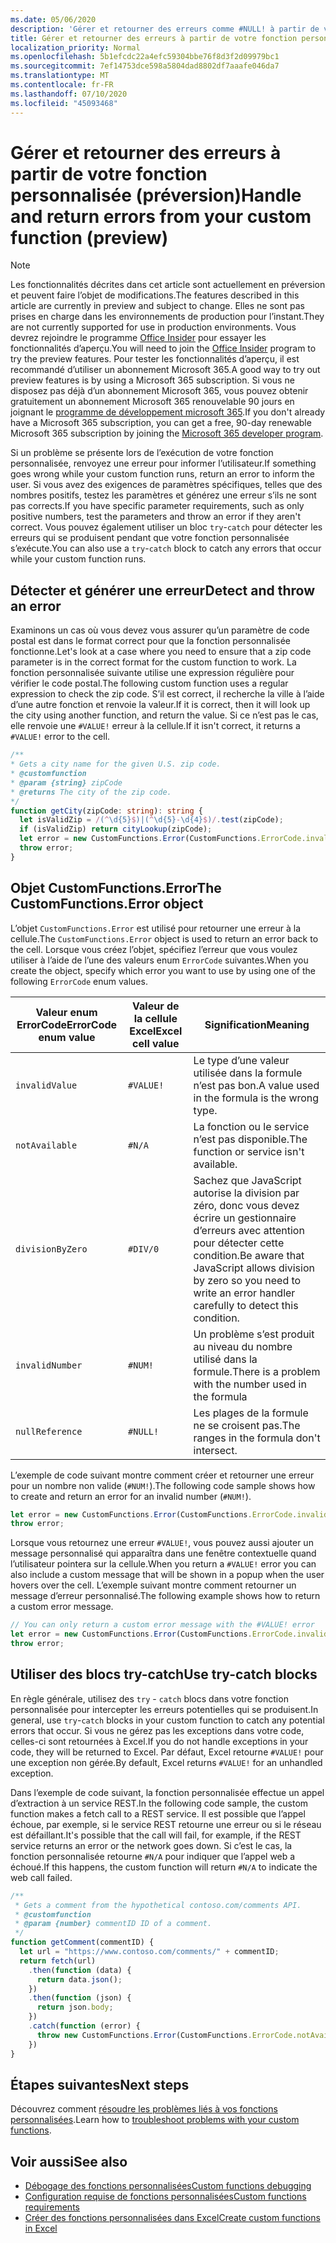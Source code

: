 ```yaml
---
ms.date: 05/06/2020
description: 'Gérer et retourner des erreurs comme #NULL! à partir de votre fonction personnalisée'
title: Gérer et retourner des erreurs à partir de votre fonction personnalisée (préversion)
localization_priority: Normal
ms.openlocfilehash: 5b1efcdc22a4efc59304bbe76f8d3f2d09979bc1
ms.sourcegitcommit: 7ef14753dce598a5804dad8802df7aaafe046da7
ms.translationtype: MT
ms.contentlocale: fr-FR
ms.lasthandoff: 07/10/2020
ms.locfileid: "45093468"
---
```

# <a name="handle-and-return-errors-from-your-custom-function-preview"></a><span data-ttu-id="8955c-104">Gérer et retourner des erreurs à partir de votre fonction personnalisée (préversion)</span><span class="sxs-lookup"><span data-stu-id="8955c-104">Handle and return errors from your custom function (preview)</span></span>

> [!NOTE]
> <span data-ttu-id="8955c-105">Les fonctionnalités décrites dans cet article sont actuellement en préversion et peuvent faire l’objet de modifications.</span><span class="sxs-lookup"><span data-stu-id="8955c-105">The features described in this article are currently in preview and subject to change.</span></span> <span data-ttu-id="8955c-106">Elles ne sont pas prises en charge dans les environnements de production pour l’instant.</span><span class="sxs-lookup"><span data-stu-id="8955c-106">They are not currently supported for use in production environments.</span></span> <span data-ttu-id="8955c-107">Vous devrez rejoindre le programme [Office Insider](https://insider.office.com/join) pour essayer les fonctionnalités d’aperçu.</span><span class="sxs-lookup"><span data-stu-id="8955c-107">You will need to join the [Office Insider](https://insider.office.com/join) program to try the preview features.</span></span>  <span data-ttu-id="8955c-108">Pour tester les fonctionnalités d’aperçu, il est recommandé d’utiliser un abonnement Microsoft 365.</span><span class="sxs-lookup"><span data-stu-id="8955c-108">A good way to try out preview features is by using a Microsoft 365 subscription.</span></span> <span data-ttu-id="8955c-109">Si vous ne disposez pas déjà d’un abonnement Microsoft 365, vous pouvez obtenir gratuitement un abonnement Microsoft 365 renouvelable 90 jours en joignant le [programme de développement microsoft 365](https://developer.microsoft.com/office/dev-program).</span><span class="sxs-lookup"><span data-stu-id="8955c-109">If you don't already have a Microsoft 365 subscription, you can get a free, 90-day renewable Microsoft 365 subscription by joining the [Microsoft 365 developer program](https://developer.microsoft.com/office/dev-program).</span></span>

<span data-ttu-id="8955c-110">Si un problème se présente lors de l’exécution de votre fonction personnalisée, renvoyez une erreur pour informer l’utilisateur.</span><span class="sxs-lookup"><span data-stu-id="8955c-110">If something goes wrong while your custom function runs, return an error to inform the user.</span></span> <span data-ttu-id="8955c-111">Si vous avez des exigences de paramètres spécifiques, telles que des nombres positifs, testez les paramètres et générez une erreur s’ils ne sont pas corrects.</span><span class="sxs-lookup"><span data-stu-id="8955c-111">If you have specific parameter requirements, such as only positive numbers, test the parameters and throw an error if they aren't correct.</span></span> <span data-ttu-id="8955c-112">Vous pouvez également utiliser un bloc `try`-`catch` pour détecter les erreurs qui se produisent pendant que votre fonction personnalisée s’exécute.</span><span class="sxs-lookup"><span data-stu-id="8955c-112">You can also use a `try`-`catch` block to catch any errors that occur while your custom function runs.</span></span>

## <a name="detect-and-throw-an-error"></a><span data-ttu-id="8955c-113">Détecter et générer une erreur</span><span class="sxs-lookup"><span data-stu-id="8955c-113">Detect and throw an error</span></span>

<span data-ttu-id="8955c-114">Examinons un cas où vous devez vous assurer qu’un paramètre de code postal est dans le format correct pour que la fonction personnalisée fonctionne.</span><span class="sxs-lookup"><span data-stu-id="8955c-114">Let's look at a case where you need to ensure that a zip code parameter is in the correct format for the custom function to work.</span></span> <span data-ttu-id="8955c-115">La fonction personnalisée suivante utilise une expression régulière pour vérifier le code postal.</span><span class="sxs-lookup"><span data-stu-id="8955c-115">The following custom function uses a regular expression to check the zip code.</span></span> <span data-ttu-id="8955c-116">S’il est correct, il recherche la ville à l’aide d’une autre fonction et renvoie la valeur.</span><span class="sxs-lookup"><span data-stu-id="8955c-116">If it is correct, then it will look up the city using another function, and return the value.</span></span> <span data-ttu-id="8955c-117">Si ce n’est pas le cas, elle renvoie une `#VALUE!` erreur à la cellule.</span><span class="sxs-lookup"><span data-stu-id="8955c-117">If it isn't correct, it returns a `#VALUE!` error to the cell.</span></span>

```typescript
/**
* Gets a city name for the given U.S. zip code.
* @customfunction
* @param {string} zipCode
* @returns The city of the zip code.
*/
function getCity(zipCode: string): string {
  let isValidZip = /(^\d{5}$)|(^\d{5}-\d{4}$)/.test(zipCode);
  if (isValidZip) return cityLookup(zipCode);
  let error = new CustomFunctions.Error(CustomFunctions.ErrorCode.invalidValue, "Please provide a valid U.S. zip code.");
  throw error;
}
```

## <a name="the-customfunctionserror-object"></a><span data-ttu-id="8955c-118">Objet CustomFunctions.Error</span><span class="sxs-lookup"><span data-stu-id="8955c-118">The CustomFunctions.Error object</span></span>

<span data-ttu-id="8955c-119">L’objet `CustomFunctions.Error` est utilisé pour retourner une erreur à la cellule.</span><span class="sxs-lookup"><span data-stu-id="8955c-119">The `CustomFunctions.Error` object is used to return an error back to the cell.</span></span> <span data-ttu-id="8955c-120">Lorsque vous créez l’objet, spécifiez l’erreur que vous voulez utiliser à l’aide de l’une des valeurs enum `ErrorCode` suivantes.</span><span class="sxs-lookup"><span data-stu-id="8955c-120">When you create the object, specify which error you want to use by using one of the following `ErrorCode` enum values.</span></span>


|<span data-ttu-id="8955c-121">Valeur enum ErrorCode</span><span class="sxs-lookup"><span data-stu-id="8955c-121">ErrorCode enum value</span></span>  |<span data-ttu-id="8955c-122">Valeur de la cellule Excel</span><span class="sxs-lookup"><span data-stu-id="8955c-122">Excel cell value</span></span>  |<span data-ttu-id="8955c-123">Signification</span><span class="sxs-lookup"><span data-stu-id="8955c-123">Meaning</span></span>  |
|---------------|---------|---------|
|`invalidValue`   | `#VALUE!` | <span data-ttu-id="8955c-124">Le type d’une valeur utilisée dans la formule n’est pas bon.</span><span class="sxs-lookup"><span data-stu-id="8955c-124">A value used in the formula is the wrong type.</span></span> |
|`notAvailable`   | `#N/A`    | <span data-ttu-id="8955c-125">La fonction ou le service n’est pas disponible.</span><span class="sxs-lookup"><span data-stu-id="8955c-125">The function or service isn't available.</span></span> |
|`divisionByZero` | `#DIV/0`  | <span data-ttu-id="8955c-126">Sachez que JavaScript autorise la division par zéro, donc vous devez écrire un gestionnaire d’erreurs avec attention pour détecter cette condition.</span><span class="sxs-lookup"><span data-stu-id="8955c-126">Be aware that JavaScript allows division by zero so you need to write an error handler carefully to detect this condition.</span></span> |
|`invalidNumber`  | `#NUM!`   | <span data-ttu-id="8955c-127">Un problème s’est produit au niveau du nombre utilisé dans la formule.</span><span class="sxs-lookup"><span data-stu-id="8955c-127">There is a problem with the number used in the formula</span></span> |
|`nullReference`  | `#NULL!`  | <span data-ttu-id="8955c-128">Les plages de la formule ne se croisent pas.</span><span class="sxs-lookup"><span data-stu-id="8955c-128">The ranges in the formula don't intersect.</span></span> |

<span data-ttu-id="8955c-129">L’exemple de code suivant montre comment créer et retourner une erreur pour un nombre non valide (`#NUM!`).</span><span class="sxs-lookup"><span data-stu-id="8955c-129">The following code sample shows how to create and return an error for an invalid number (`#NUM!`).</span></span>

```typescript
let error = new CustomFunctions.Error(CustomFunctions.ErrorCode.invalidNumber);
throw error;
```

<span data-ttu-id="8955c-130">Lorsque vous retournez une erreur `#VALUE!`, vous pouvez aussi ajouter un message personnalisé qui apparaîtra dans une fenêtre contextuelle quand l’utilisateur pointera sur la cellule.</span><span class="sxs-lookup"><span data-stu-id="8955c-130">When you return a `#VALUE!` error you can also include a custom message that will be shown in a popup when the user hovers over the cell.</span></span> <span data-ttu-id="8955c-131">L’exemple suivant montre comment retourner un message d’erreur personnalisé.</span><span class="sxs-lookup"><span data-stu-id="8955c-131">The following example shows how to return a custom error message.</span></span>

```typescript
// You can only return a custom error message with the #VALUE! error
let error = new CustomFunctions.Error(CustomFunctions.ErrorCode.invalidValue, "The parameter can only contain lowercase characters.");
throw error;
```

## <a name="use-try-catch-blocks"></a><span data-ttu-id="8955c-132">Utiliser des blocs try-catch</span><span class="sxs-lookup"><span data-stu-id="8955c-132">Use try-catch blocks</span></span>

<span data-ttu-id="8955c-133">En règle générale, utilisez des `try` - `catch` blocs dans votre fonction personnalisée pour intercepter les erreurs potentielles qui se produisent.</span><span class="sxs-lookup"><span data-stu-id="8955c-133">In general, use `try`-`catch` blocks in your custom function to catch any potential errors that occur.</span></span> <span data-ttu-id="8955c-134">Si vous ne gérez pas les exceptions dans votre code, celles-ci sont retournées à Excel.</span><span class="sxs-lookup"><span data-stu-id="8955c-134">If you do not handle exceptions in your code, they will be returned to Excel.</span></span> <span data-ttu-id="8955c-135">Par défaut, Excel retourne `#VALUE!` pour une exception non gérée.</span><span class="sxs-lookup"><span data-stu-id="8955c-135">By default, Excel returns `#VALUE!` for an unhandled exception.</span></span>

<span data-ttu-id="8955c-136">Dans l’exemple de code suivant, la fonction personnalisée effectue un appel d’extraction à un service REST.</span><span class="sxs-lookup"><span data-stu-id="8955c-136">In the following code sample, the custom function makes a fetch call to a REST service.</span></span> <span data-ttu-id="8955c-137">Il est possible que l’appel échoue, par exemple, si le service REST retourne une erreur ou si le réseau est défaillant.</span><span class="sxs-lookup"><span data-stu-id="8955c-137">It's possible that the call will fail, for example, if the REST service returns an error or the network goes down.</span></span> <span data-ttu-id="8955c-138">Si c’est le cas, la fonction personnalisée retourne `#N/A` pour indiquer que l’appel web a échoué.</span><span class="sxs-lookup"><span data-stu-id="8955c-138">If this happens, the custom function will return `#N/A` to indicate the web call failed.</span></span>


```typescript
/**
 * Gets a comment from the hypothetical contoso.com/comments API.
 * @customfunction
 * @param {number} commentID ID of a comment.
 */
function getComment(commentID) {
  let url = "https://www.contoso.com/comments/" + commentID;
  return fetch(url)
    .then(function (data) {
      return data.json();
    })
    .then(function (json) {
      return json.body;
    })
    .catch(function (error) {
      throw new CustomFunctions.Error(CustomFunctions.ErrorCode.notAvailable);
    })
}
```

## <a name="next-steps"></a><span data-ttu-id="8955c-139">Étapes suivantes</span><span class="sxs-lookup"><span data-stu-id="8955c-139">Next steps</span></span>

<span data-ttu-id="8955c-140">Découvrez comment [résoudre les problèmes liés à vos fonctions personnalisées](custom-functions-troubleshooting.md).</span><span class="sxs-lookup"><span data-stu-id="8955c-140">Learn how to [troubleshoot problems with your custom functions](custom-functions-troubleshooting.md).</span></span>

## <a name="see-also"></a><span data-ttu-id="8955c-141">Voir aussi</span><span class="sxs-lookup"><span data-stu-id="8955c-141">See also</span></span>

* [<span data-ttu-id="8955c-142">Débogage des fonctions personnalisées</span><span class="sxs-lookup"><span data-stu-id="8955c-142">Custom functions debugging</span></span>](custom-functions-debugging.md)
* [<span data-ttu-id="8955c-143">Configuration requise de fonctions personnalisées</span><span class="sxs-lookup"><span data-stu-id="8955c-143">Custom functions requirements</span></span>](custom-functions-requirement-sets.md)
* [<span data-ttu-id="8955c-144">Créer des fonctions personnalisées dans Excel</span><span class="sxs-lookup"><span data-stu-id="8955c-144">Create custom functions in Excel</span></span>](custom-functions-overview.md)
